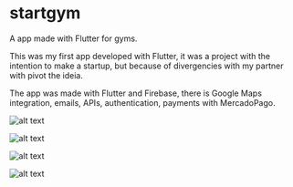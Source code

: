 # startgym

A app made with Flutter for gyms.

This was my first app developed with Flutter, it was a project with the intention to make a startup, but because of divergencies with my partner with pivot the ideia.

The app was made with Flutter and Firebase, there is Google Maps integration, emails, APIs, authentication, payments with MercadoPago.

![alt text](https://github.com/MuriloRS/startgym_app/blob/master/images/IMAGE1.png)

![alt text](https://github.com/MuriloRS/startgym_app/blob/master/images/IMAGE2.png)

![alt text](https://github.com/MuriloRS/startgym_app/blob/master/images/IMAGE3.png)

![alt text](https://github.com/MuriloRS/startgym_app/blob/master/images/IMAGE4.png)
